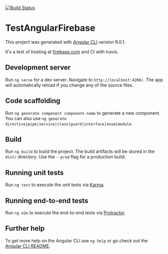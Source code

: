 [![Build Status](https://travis-ci.org/iaguas/test-angular-firebase.svg?branch=master)](https://travis-ci.org/iaguas/test-angular-firebase)

# TestAngularFirebase

This project was generated with [Angular CLI](https://github.com/angular/angular-cli) version 9.0.1.

It's a test of hosting at [firebase.com](https://angular-firebase.test.electroaguas.tools) and CI with travis.

## Development server

Run `ng serve` for a dev server. Navigate to `http://localhost:4200/`. The app will automatically reload if you change any of the source files.

## Code scaffolding

Run `ng generate component component-name` to generate a new component. You can also use `ng generate directive|pipe|service|class|guard|interface|enum|module`.

## Build

Run `ng build` to build the project. The build artifacts will be stored in the `dist/` directory. Use the `--prod` flag for a production build.

## Running unit tests

Run `ng test` to execute the unit tests via [Karma](https://karma-runner.github.io).

## Running end-to-end tests

Run `ng e2e` to execute the end-to-end tests via [Protractor](http://www.protractortest.org/).

## Further help

To get more help on the Angular CLI use `ng help` or go check out the [Angular CLI README](https://github.com/angular/angular-cli/blob/master/README.md).
